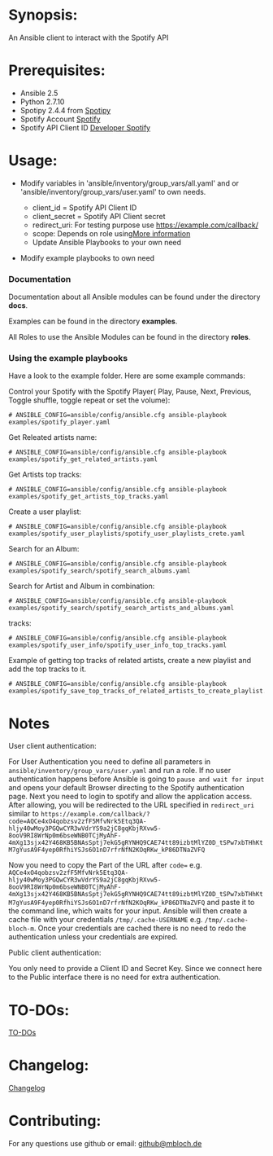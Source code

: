 # Synopsis:
An Ansible client to interact with the Spotify API

# Prerequisites:
* Ansible 2.5
* Python 2.7.10
* Spotipy 2.4.4 from [Spotipy](https://github.com/plamere/spotipy)
* Spotify Account [Spotify](https://spotify.com)
* Spotify API Client ID [Developer Spotify](https://developer.spotify.com/dashboard/login)

# Usage:

* Modify variables in 'ansible/inventory/group_vars/all.yaml' and or 'ansible/inventory/group_vars/user.yaml'  to own needs.
  - client_id = Spotify API Client ID
  - client_secret = Spotify API Client secret
  - redirect_uri: For testing purpose use https://example.com/callback/
  - scope: Depends on role using[More information](https://developer.spotify.com/web-api/using-scopes/)
  - Update Ansible Playbooks to your own need

* Modify example playbooks to own need


### Documentation
Documentation about all Ansible modules can be found under the directory **docs**.

Examples can be found in the directory **examples**.

All Roles to use the Ansible Modules can be found in the directory **roles**.

### Using the example playbooks

Have a look to the example folder. Here are some example commands:

Control your Spotify with the Spotify Player( Play, Pause, Next, Previous, Toggle shuffle, toggle repeat or set the volume):
```
# ANSIBLE_CONFIG=ansible/config/ansible.cfg ansible-playbook examples/spotify_player.yaml
```

Get Releated artists name:
```
# ANSIBLE_CONFIG=ansible/config/ansible.cfg ansible-playbook examples/spotify_get_related_artists.yaml
```

Get Artists top tracks:
```
# ANSIBLE_CONFIG=ansible/config/ansible.cfg ansible-playbook examples/spotify_get_artists_top_tracks.yaml
```

Create a user playlist:
```
# ANSIBLE_CONFIG=ansible/config/ansible.cfg ansible-playbook examples/spotify_user_playlists/spotify_user_playlists_crete.yaml
```


Search for an Album:
```
# ANSIBLE_CONFIG=ansible/config/ansible.cfg ansible-playbook examples/spotify_search/spotify_search_albums.yaml
```

Search for Artist and Album in combination:
```
# ANSIBLE_CONFIG=ansible/config/ansible.cfg ansible-playbook examples/spotify_search/spotify_search_artists_and_albums.yaml
```

tracks:
```
# ANSIBLE_CONFIG=ansible/config/ansible.cfg ansible-playbook examples/spotify_user_info/spotify_user_info_top_tracks.yaml
```

Example of getting top tracks of related artists, create a new playlist and add the top tracks to it.
```
# ANSIBLE_CONFIG=ansible/config/ansible.cfg ansible-playbook examples/spotify_save_top_tracks_of_related_artists_to_create_playlist.yaml
```

# Notes

User client authentication:


 For User Authentication you need to define all parameters in `ansible/inventory/group_vars/user.yaml` and run a role.
 If no user authentication happens before Ansible is going to `pause and wait for input` and opens your default Browser directing to the Spotify authentication page. Next you need to login to spotify and allow the application access. After allowing, you will be redirected to the URL specified in `redirect_uri` similar to
 `https://example.com/callback/?code=AQCe4xO4qobzsv2zfF5MfvNrk5Etq3QA-hljy40wMoy3PGQwCYR3wVdrYS9a2jC8gqKbjRXvw5-8ooV9RI8WrNp0m6bseWNB0TCjMyAhF-4mXg13sjx42Y468KB5BNAsSptj7ekG5gRYNHQ9CAE74tt89izbtMlYZ0D_tSPw7xbTHhKtM7gYusA9F4yep0RfhiYSJs6O1nD7rfrNfN2KOqRKw_kP86DTNaZVFQ`

 Now you need to copy the Part of the URL after `code=` e.g. `AQCe4xO4qobzsv2zfF5MfvNrk5Etq3QA-hljy40wMoy3PGQwCYR3wVdrYS9a2jC8gqKbjRXvw5-8ooV9RI8WrNp0m6bseWNB0TCjMyAhF-4mXg13sjx42Y468KB5BNAsSptj7ekG5gRYNHQ9CAE74tt89izbtMlYZ0D_tSPw7xbTHhKtM7gYusA9F4yep0RfhiYSJs6O1nD7rfrNfN2KOqRKw_kP86DTNaZVFQ` and paste it to the command line, which waits for your input. Ansible will then create a cache file with your credentials `/tmp/.cache-USERNAME` e.g. `/tmp/.cache-bloch-m`. Once your credentials are cached there is no need to redo the authentication unless your credentials are expired.


Public client authentication:


You only need to provide a Client ID and Secret Key. Since we connect here to the Public interface there is no need for extra authentication.


# TO-DOs:
[TO-DOs](./TODO.md)

# Changelog:
[Changelog](./CHANGELOG.md)

# Contributing:
For any questions use github or email: github@mbloch.de

